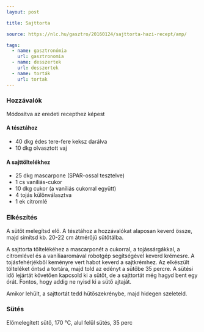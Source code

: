 ```yaml
---
layout: post

title: Sajttorta

source: https://nlc.hu/gasztro/20160124/sajttorta-hazi-recept/amp/

tags:
  - name: gasztronómia
    url: gasztronomia
  - name: desszertek
    url: desszertek
  - name: torták
    url: tortak
---
```


### Hozzávalók
Módosítva az eredeti recepthez képest

#### A tésztához
 - 40 dkg édes tere-fere keksz darálva
 - 10 dkg olvasztott vaj

#### A sajttöltelékhez
 - 25 dkg mascarpone (SPAR-ossal tesztelve)
 - 1 cs vaníliás-cukor
 - 10 dkg cukor (a vaníliás cukorral együtt)
 - 4 tojás különválasztva
 - 1 ek citromlé


### Elkészítés
A sütőt melegítsd elő. A tésztához a hozzávalókat alaposan keverd össze, majd
 simítsd kb. 20-22 cm átmérőjű sütőtálba.

A sajttorta töltelékéhez a mascarponét a cukorral, a tojássárgákkal, a
 citromlével és a vaníliaaromával robotgép segítségével keverd krémesre. A
 tojásfehérjékből keményre vert habot keverd a sajtkrémhez. Az elkészült
 tölteléket öntsd a tortára, majd told az edényt a sütőbe 35 percre. A sütési
 idő lejártát követően kapcsold ki a sütőt, de a sajttortát még hagyd bent egy
 órát. Fontos, hogy addig ne nyisd ki a sütő ajtaját.

Amikor lehűlt, a sajttortát tedd hűtőszekrénybe, majd hidegen szeleteld.


### Sütés
Előmelegített sütő, 170 °C, alul felül sütés, 35 perc
